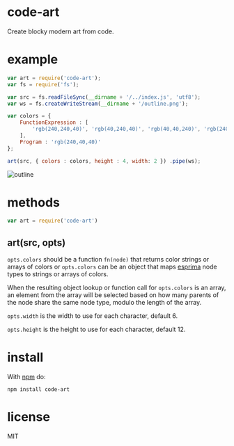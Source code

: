 # code-art

Create blocky modern art from code.

# example

``` js
var art = require('code-art');
var fs = require('fs');

var src = fs.readFileSync(__dirname + '/../index.js', 'utf8');
var ws = fs.createWriteStream(__dirname + '/outline.png');

var colors = {
    FunctionExpression : [
        'rgb(240,240,40)', 'rgb(40,240,40)', 'rgb(40,40,240)', 'rgb(240,40,40)'
    ],
    Program : 'rgb(240,40,40)'
};

art(src, { colors : colors, height : 4, width: 2 }) .pipe(ws);
```

![outline](http://substack.net/images/outline.png)

# methods

``` js
var art = require('code-art')
```

## art(src, opts)

`opts.colors` should be a function `fn(node)` that returns color strings or
arrays of colors or `opts.colors` can be an object that maps
[esprima](http://esprima.org/) node types to strings or arrays of colors.

When the resulting object lookup or function call for `opts.colors` is an array,
an element from the array will be selected based on how many parents of the node
share the same node type, modulo the length of the array.

`opts.width` is the width to use for each character, default 6.

`opts.height` is the height to use for each character, default 12.

# install

With [npm](http://npmjs.org) do:

```
npm install code-art
```

# license

MIT
